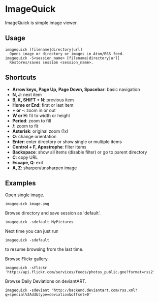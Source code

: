ImageQuick
==========

ImageQuick is simple image viewer.

Usage
-----

    imagequick [filename|directory|url]
      Opens image or directory or images in Atom/RSS feed.
    imagequick -S<session_name> [filename|directory|url]
      Restores/saves session <session_name>.

Shortcuts
---------

* **Arrow keys, Page Up, Page Down, Spacebar**: basic navigation
* **N, J**: next item
* **B, K, SHIFT + N**: previous item
* **Home or End**: first or last item
* **\+ or -**: zoom in or out
* **W or H**: fit to width or height
* **Period**: zoom to fill
* **/**: zoom to fit
* **Asterisk**: original zoom (1x)
* **O**: change orientation
* **Enter**: enter directory or show single or multiple items
* **Control + F, Apostrophe**: filter items
* **Backspace**: show all items (disable filter) or go to parent directory
* **C**: copy URL
* **Escape, Q**: exit
* **A, Z**: sharpen/unsharpen image

Examples
--------
Open single image.

    imagequick image.png

Browse directory and save session as 'default'.

    imagequick -sdefault MyPictures

Next time you can just run

    imagequick -sdefault

to resume browsing from the last time.

Browse Flickr gallery.

    imagequick -sflickr 'http://api.flickr.com/services/feeds/photos_public.gne?format=rss2'

Browse Daily Deviations on deviantART.

    imagequick -sdeviant 'http://backend.deviantart.com/rss.xml?q=special%3Add&type=deviation&offset=0'


